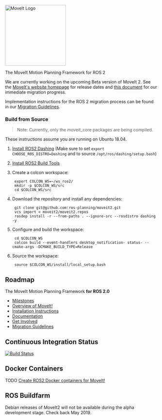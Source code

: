 <img src="http://moveit.ros.org/assets/images/moveit2_logo_black.png" alt="MoveIt Logo" width="200"/>

The MoveIt Motion Planning Framework for ROS 2

We are currently working on the upcoming Beta version of MoveIt 2.
See the [MoveIt's website homepage](https://moveit.ros.org) for release dates and [this document](https://docs.google.com/spreadsheets/d/1aPb3hNP213iPHQIYgcnCYh9cGFUlZmi_06E_9iTSsOI/edit?usp=sharing) for our immediate migration progress.

Implementation instructions for the ROS 2 migration process can be found in our [Migration Guidelines](doc/MIGRATION_GUIDE.md).

### Build from Source

> Note: Currently, only the moveit\_core packages are being compiled.

These instructions assume you are running on Ubuntu 18.04.

1. [Install ROS2 Dashing](https://index.ros.org/doc/ros2/Installation/Linux-Install-Debians/) (Make sure to set `export CHOOSE_ROS_DISTRO=Dashing` and to source `/opt/ros/dashing/setup.bash`)

1. [Install ROS2 Build Tools](https://index.ros.org/doc/ros2/Installation/Linux-Development-Setup/#install-development-tools-and-ros-tools)

1. Create a colcon workspace:

        export COLCON_WS=~/ws_ros2/
        mkdir -p $COLCON_WS/src
        cd $COLCON_WS/src

1. Download the repository and install any dependencies:

        git clone git@github.com:ros-planning/moveit2.git
        vcs import < moveit2/moveit2.repos
        rosdep install -r --from-paths . --ignore-src --rosdistro dashing -y

1. Configure and build the workspace:

        cd $COLCON_WS
        colcon build --event-handlers desktop_notification- status- --cmake-args -DCMAKE_BUILD_TYPE=Release

1. Source the workspace:

        source $COLCON_WS/install/local_setup.bash


## Roadmap
The MoveIt Motion Planning Framework **for ROS 2.0**

- [Milestones](#milestones)
- [Overview of MoveIt!](http://moveit.ros.org)
- [Installation Instructions](http://moveit.ros.org/install/)
- [Documentation](http://moveit.ros.org/documentation/)
- [Get Involved](http://moveit.ros.org/documentation/contributing/)
- [Migration Guidelines](doc/MIGRATION_GUIDE.md)


## Continuous Integration Status

[![Build Status](https://travis-ci.org/ros-planning/moveit2.svg?branch=master)](https://travis-ci.org/ros-planning/moveit2)

## Docker Containers

TODO [Create ROS2 Docker containers for MoveIt!](https://github.com/ros-planning/moveit2/issues/15)

## ROS Buildfarm

Debian releases of MoveIt2 will not be available during the alpha development stage. Check back May 2019.
